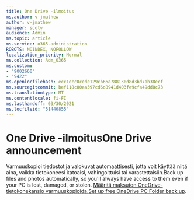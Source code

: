 ```yaml
---
title: One Drive -ilmoitus
ms.author: v-jmathew
author: v-jmathew
manager: scotv
audience: Admin
ms.topic: article
ms.service: o365-administration
ROBOTS: NOINDEX, NOFOLLOW
localization_priority: Normal
ms.collection: Adm_O365
ms.custom:
- "9002660"
- "9422"
ms.openlocfilehash: ecc1ecc0cede129cb66a788130d8d3bd7ab38ecf
ms.sourcegitcommit: bef118c00aa397cd6d8941d403fe9cfa49dd8c73
ms.translationtype: MT
ms.contentlocale: fi-FI
ms.lasthandoff: 03/30/2021
ms.locfileid: "51440855"
---
```

# <a name="one-drive-announcement"></a><span data-ttu-id="32a71-102">One Drive -ilmoitus</span><span class="sxs-lookup"><span data-stu-id="32a71-102">One Drive announcement</span></span>

<span data-ttu-id="32a71-103">Varmuuskopioi tiedostot ja valokuvat automaattisesti, jotta voit käyttää niitä aina, vaikka tietokoneesi katoaisi, vahingoittuisi tai varastettaisiin.</span><span class="sxs-lookup"><span data-stu-id="32a71-103">Back up files and photos automatically, so you'll always have access to them even if your PC is lost, damaged, or stolen.</span></span> <span data-ttu-id="32a71-104">[Määritä maksuton OneDrive-tietokonekansio varmuuskopioida.](https://www.microsoft.com/microsoft-365/onedrive/pc-cloud-backup)</span><span class="sxs-lookup"><span data-stu-id="32a71-104">[Set up free OneDrive PC Folder back up](https://www.microsoft.com/microsoft-365/onedrive/pc-cloud-backup).</span></span>
